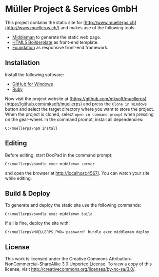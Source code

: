 # Müller Project & Services GmbH

This project contains the static site for [http://www.muellerps.ch](http://www.muellerps.ch/) and makes use of the
following tools:

* [Middleman](http://middlemanapp.com/) to generate the static web page.
* [HTML5 Boilderplate](http://html5boilerplate.com/) as front-end template.
* [Foundation](http://foundation.zurb.com/) as responsive front-end framework.

## Installation

Install the following software:

* [GitHub for Windows](http://windows.github.com/)
* [Ruby](http://rubyinstaller.org/)

Now visit the project website at [https://github.com/mksoft/muellerps](https://github.com/mksoft/muellerps) and press
the `Clone in Windows` button and select the target directory where you want to store the project. When the project is
cloned, select `open in command prompt` when pressing on the gear-wheel. In the command prompt, install all
dependencies:

```
C:\muellerps\npm install
```

## Editing

Before editing, start DocPad in the command prompt:

```
C:\muellerps\bundle exec middleman server
```

and open the browser at [http://localhost:4567/](http://localhost:4567/). You can watch your site while editing.

## Build & Deploy

To generate and deploy the static site use the following commands:

```
C:\muellerps\bundle exec middleman build
```

If all is fine, deploy the site with:

```
C:\muellerps\MUELLERPS_PWD='password' bundle exec middleman deploy
```

## License

This work is licensed under the Creative Commons Attribution-NonCommercial-ShareAlike 3.0 Unported License. To view a copy of this license, visit http://creativecommons.org/licenses/by-nc-sa/3.0/.
